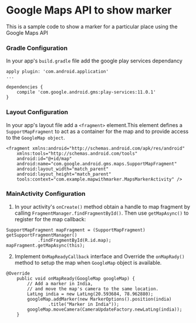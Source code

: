 # Google Maps API to show marker
This is a sample code to show a marker for a particular place using the Google Maps API

### Gradle Configuration
In your app's `build.gradle` file add the google play services dependancy
```
apply plugin: 'com.android.application'
...

dependencies {
    compile 'com.google.android.gms:play-services:11.0.1'
}
```
### Layout Configuration
In your app's layout file add a `<fragment>` element.This element defines a `SupportMapFragment` to act as a container for the map and to provide access to the `GoogleMap object`.
```
<fragment xmlns:android="http://schemas.android.com/apk/res/android"
    xmlns:tools="http://schemas.android.com/tools"
    android:id="@+id/map"
    android:name="com.google.android.gms.maps.SupportMapFragment"
    android:layout_width="match_parent"
    android:layout_height="match_parent"
    tools:context="com.example.mapwithmarker.MapsMarkerActivity" />
```
### MainActivity Configuration
1. In your activity's `onCreate()` method obtain a handle to map fragment by calling `FragmentManager.findFragmentById()`. Then use `getMapAsync()` to register for the map callback:
```
SupportMapFragment mapFragment = (SupportMapFragment) getSupportFragmentManager()
            .findFragmentById(R.id.map);
mapFragment.getMapAsync(this);
```
2. Implement `OnMapReadyCallback` interface and Override the `onMapRady()` method to setup the map when `GoogleMap` object is available.
```
@Override
    public void onMapReady(GoogleMap googleMap) {
        // Add a marker in India,
        // and move the map's camera to the same location.
        LatLng india = new LatLng(20.593684, 78.962880);
        googleMap.addMarker(new MarkerOptions().position(india)
                .title("Marker in India"));
        googleMap.moveCamera(CameraUpdateFactory.newLatLng(india));
    }
```
